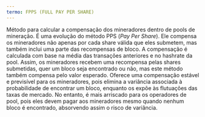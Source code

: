 ```yaml
---
termo: FPPS (FULL PAY PER SHARE)
---
```


Método para calcular a compensação dos mineradores dentro de pools de mineração. É uma evolução do método PPS (*Pay Per Share*). Ele compensa os mineradores não apenas por cada share válida que eles submetem, mas também inclui uma parte das recompensas de bloco. A compensação é calculada com base na média das transações anteriores e no hashrate da pool. Assim, os mineradores recebem uma recompensa pelas shares submetidas, quer um bloco seja encontrado ou não, mas este método também compensa pelo valor esperado. Oferece uma compensação estável e previsível para os mineradores, pois elimina a variância associada à probabilidade de encontrar um bloco, enquanto os expõe às flutuações das taxas de mercado. No entanto, é mais arriscado para os operadores de pool, pois eles devem pagar aos mineradores mesmo quando nenhum bloco é encontrado, absorvendo assim o risco de variância.